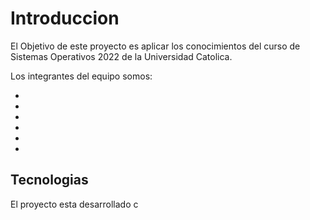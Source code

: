 # Introduccion

El Objetivo de este proyecto es aplicar los conocimientos del curso de Sistemas Operativos 2022 de la Universidad Catolica.

Los integrantes del equipo somos:

*
*
*
*
*
*

## Tecnologias

El proyecto esta desarrollado c 